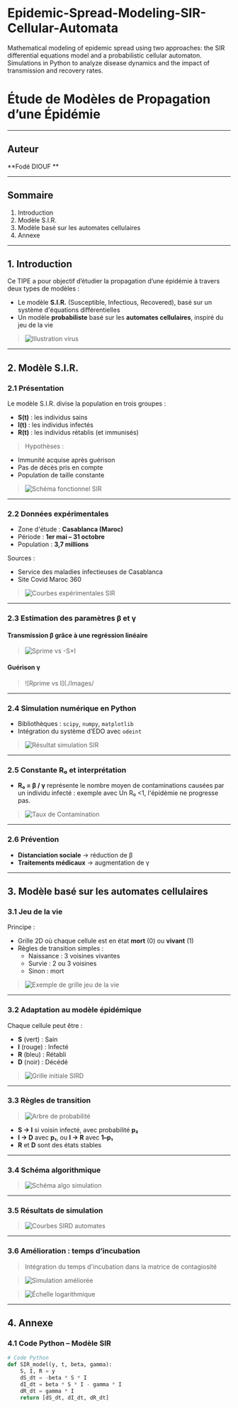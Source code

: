 # Epidemic-Spread-Modeling-SIR-Cellular-Automata
<!-- Projet de modélisation mathématique d'une épidémie avec deux approches complémentaires -->

Mathematical modeling of epidemic spread using two approaches: the SIR differential equations model and a probabilistic cellular automaton. Simulations in Python to analyze disease dynamics and the impact of transmission and recovery rates.

# Étude de Modèles de Propagation d’une Épidémie
<!-- Titre principal du projet en français -->

---

## Auteur

**Fodé DIOUF **
<!-- Auteur du TIPE -->

---

## Sommaire
<!-- Plan du document pour une navigation rapide -->

1. Introduction  
2. Modèle S.I.R.  
3. Modèle basé sur les automates cellulaires  
4. Annexe  

---

## 1. Introduction
<!-- Présentation globale de la problématique et des objectifs -->

Ce TIPE a pour objectif d’étudier la propagation d’une épidémie à travers deux types de modèles :

- Le modèle **S.I.R.** (Susceptible, Infectious, Recovered), basé sur un système d'équations différentielles
- Un modèle **probabiliste** basé sur les **automates cellulaires**, inspiré du jeu de la vie

> ![Illustration virus](./Images/Image7.jpg)
<!-- Image illustrative pour introduire le sujet -->

---

## 2. Modèle S.I.R.
<!-- Partie consacrée au modèle déterministe classique basé sur les équations différentielles -->

### 2.1 Présentation
<!-- Définition des variables du modèle SIR -->

Le modèle S.I.R. divise la population en trois groupes :
- **S(t)** : les individus sains
- **I(t)** : les individus infectés
- **R(t)** : les individus rétablis (et immunisés)

> Hypothèses :
<!-- Liste des hypothèses simplificatrices du modèle SIR -->
- Immunité acquise après guérison
- Pas de décès pris en compte
- Population de taille constante

> ![Schéma fonctionnel SIR](./Images/Image1.png)
<!-- Schéma montrant les transitions entre états -->

---

### 2.2 Données expérimentales
<!-- Exemple réel utilisé pour calibrer et illustrer le modèle -->

- Zone d'étude : **Casablanca (Maroc)**
- Période : **1er mai – 31 octobre**
- Population : **3,7 millions**

Sources :
- Service des maladies infectieuses de Casablanca
- Site Covid Maroc 360

> ![Courbes expérimentales SIR](./Images/Image3.jpg)
<!-- Graphique montrant les données expérimentales utilisées -->

---

### 2.3 Estimation des paramètres β et γ
<!-- Méthode de calcul des paramètres essentiels du modèle -->

#### Transmission β grâce à une regréssion linéaire
<!-- Estimation de β à partir de S' et S×I -->

> ![Sprime vs -S×I](./Images/Image4.png)

#### Guérison γ
<!-- Estimation de γ à partir de R' et I -->

> ![Rprime vs I](./Images/
<!-- Image manquante ou lien à corriger -->

---

### 2.4 Simulation numérique en Python
<!-- Détails sur l'implémentation informatique du modèle SIR -->

- Bibliothèques : `scipy`, `numpy`, `matplotlib`
- Intégration du système d’EDO avec `odeint`

> ![Résultat simulation SIR](./Images/Image5.png)
<!-- Exemple de résultat simulé en Python -->

---

### 2.5 Constante R₀ et interprétation
<!-- Calcul de la constante épidémique et son importance -->

- **R₀ = β / γ** représente le nombre moyen de contaminations causées par un individu infecté : exemple avec Un R₀ <1, l'épidémie ne progresse pas.

> ![Taux de Contamination](./Images/Image6.png)
<!-- Visualisation de l’évolution du taux de contamination -->

---

### 2.6 Prévention
<!-- Liens entre les mesures sanitaires et les paramètres du modèle -->

- **Distanciation sociale** → réduction de β
- **Traitements médicaux** → augmentation de γ

---

## 3. Modèle basé sur les automates cellulaires
<!-- Deuxième modèle, basé cette fois sur une approche probabiliste et visuelle -->

### 3.1 Jeu de la vie
<!-- Rappel du principe de base des automates cellulaires -->

Principe :
- Grille 2D où chaque cellule est en état **mort** (0) ou **vivant** (1)
- Règles de transition simples :
  - Naissance : 3 voisines vivantes
  - Survie : 2 ou 3 voisines
  - Sinon : mort

> ![Exemple de grille jeu de la vie](./Images/image8.png)

---

### 3.2 Adaptation au modèle épidémique
<!-- Traduction des états classiques en états épidémiques -->

Chaque cellule peut être :
- **S** (vert) : Sain
- **I** (rouge) : Infecté
- **R** (bleu) : Rétabli
- **D** (noir) : Décédé

> ![Grille initiale SIRD](./Images/Image9.png)
<!-- Grille initiale avec un état SIRD -->

---

### 3.3 Règles de transition
<!-- Probabilités associées aux changements d'état -->

> ![Arbre de probabilité](./Images/Image10.png)

- **S → I** si voisin infecté, avec probabilité **p₂**
- **I → D** avec **p₁**, ou **I → R** avec **1–p₁**
- **R** et **D** sont des états stables

---

### 3.4 Schéma algorithmique
<!-- Algorithme général de simulation -->

> ![Schéma algo simulation](./Images/Image13.png)

---

### 3.5 Résultats de simulation
<!-- Résultat visuel et numérique de l'évolution de l'automate -->

> ![Courbes SIRD automates](./Images/Image11.png)

---

### 3.6 Amélioration : temps d’incubation
<!-- Ajout d'une notion de délai dans la contamination -->

> Intégration du temps d'incubation dans la matrice de contagiosité

> ![Simulation améliorée](./Images/Image13.png)

> ![Échelle logarithmique](./Images/Image14.png)

---

## 4. Annexe
<!-- Codes sources utilisés pour les simulations -->

### 4.1 Code Python – Modèle SIR

```python
# Code Python
def SIR_model(y, t, beta, gamma):
    S, I, R = y
    dS_dt = -beta * S * I
    dI_dt = beta * S * I - gamma * I
    dR_dt = gamma * I
    return [dS_dt, dI_dt, dR_dt]
